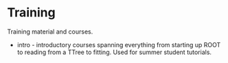 Training
========

Training material and courses.

   * intro - introductory courses spanning everything from starting up ROOT to
   reading from a TTree to fitting. Used for summer student tutorials.
